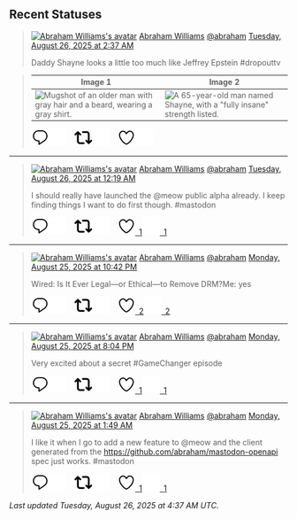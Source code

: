 ## Recent Statuses

> <a href="https://indieweb.social/@abraham"><img alt="Abraham Williams's avatar" src="https://cdn.masto.host/indiewebsocial/accounts/avatars/109/292/540/382/343/163/original/d00f2e03ce9c85b1.jpg" height="24" width="24" ></a> [Abraham Williams](https://indieweb.social/@abraham) [@abraham](https://indieweb.social/@abraham) [Tuesday, August 26, 2025 at 2:37 AM](https://indieweb.social/@abraham/115092739158124352)
>
> Daddy Shayne looks a little too much like Jeffrey Epstein #dropouttv
>

> | Image 1 | Image 2 |
> | --- | --- |
> | ![Mugshot of an older man with gray hair and a beard, wearing a gray shirt.](https://cdn.masto.host/indiewebsocial/media_attachments/files/115/092/729/798/779/374/original/69deda3871b9f536.jpg) | ![A 65-year-old man named Shayne, with a "fully insane" strength listed.](https://cdn.masto.host/indiewebsocial/media_attachments/files/115/092/735/133/667/189/original/c50a3d203def2bb4.png) |
>
> [![Reply](./images/reply_light.svg#gh-light-mode-only "Reply")](https://indieweb.social/@abraham/115092739158124352#gh-light-mode-only)[![Reply](./images/reply.svg#gh-dark-mode-only "Reply")](https://indieweb.social/@abraham/115092739158124352#gh-dark-mode-only)&emsp;[![Boost](./images/retweet_light.svg#gh-light-mode-only "Boost")](https://indieweb.social/@abraham/115092739158124352#gh-light-mode-only)[![Boost](./images/retweet.svg#gh-dark-mode-only "Boost")](https://indieweb.social/@abraham/115092739158124352#gh-dark-mode-only)&emsp;[![Favorite](./images/like_light.svg#gh-light-mode-only "Favorite")](https://indieweb.social/@abraham/115092739158124352#gh-light-mode-only)[![Favorite](./images/like.svg#gh-dark-mode-only "Favorite")](https://indieweb.social/@abraham/115092739158124352#gh-dark-mode-only)


---

> <a href="https://indieweb.social/@abraham"><img alt="Abraham Williams's avatar" src="https://cdn.masto.host/indiewebsocial/accounts/avatars/109/292/540/382/343/163/original/d00f2e03ce9c85b1.jpg" height="24" width="24" ></a> [Abraham Williams](https://indieweb.social/@abraham) [@abraham](https://indieweb.social/@abraham) [Tuesday, August 26, 2025 at 12:19 AM](https://indieweb.social/@abraham/115092197719635678)
>
> I should really have launched the @meow public alpha already. I keep finding things I want to do first though. #mastodon
>
> [![Reply](./images/reply_light.svg#gh-light-mode-only "Reply")](https://indieweb.social/@abraham/115092197719635678#gh-light-mode-only)[![Reply](./images/reply.svg#gh-dark-mode-only "Reply")](https://indieweb.social/@abraham/115092197719635678#gh-dark-mode-only)&emsp;[![Boost](./images/retweet_light.svg#gh-light-mode-only "Boost")](https://indieweb.social/@abraham/115092197719635678#gh-light-mode-only)[![Boost](./images/retweet.svg#gh-dark-mode-only "Boost")](https://indieweb.social/@abraham/115092197719635678#gh-dark-mode-only)&emsp;[![Favorite](./images/like_light.svg#gh-light-mode-only "Favorite")&ensp;1](https://indieweb.social/@abraham/115092197719635678#gh-light-mode-only)[![Favorite](./images/like.svg#gh-dark-mode-only "Favorite")&ensp;1](https://indieweb.social/@abraham/115092197719635678#gh-dark-mode-only)


---

> <a href="https://indieweb.social/@abraham"><img alt="Abraham Williams's avatar" src="https://cdn.masto.host/indiewebsocial/accounts/avatars/109/292/540/382/343/163/original/d00f2e03ce9c85b1.jpg" height="24" width="24" ></a> [Abraham Williams](https://indieweb.social/@abraham) [@abraham](https://indieweb.social/@abraham) [Monday, August 25, 2025 at 10:42 PM](https://indieweb.social/@abraham/115091815585150768)
>
> Wired: Is It Ever Legal—or Ethical—to Remove DRM?Me: yes
>
> [![Reply](./images/reply_light.svg#gh-light-mode-only "Reply")](https://indieweb.social/@abraham/115091815585150768#gh-light-mode-only)[![Reply](./images/reply.svg#gh-dark-mode-only "Reply")](https://indieweb.social/@abraham/115091815585150768#gh-dark-mode-only)&emsp;[![Boost](./images/retweet_light.svg#gh-light-mode-only "Boost")](https://indieweb.social/@abraham/115091815585150768#gh-light-mode-only)[![Boost](./images/retweet.svg#gh-dark-mode-only "Boost")](https://indieweb.social/@abraham/115091815585150768#gh-dark-mode-only)&emsp;[![Favorite](./images/like_light.svg#gh-light-mode-only "Favorite")&ensp;2](https://indieweb.social/@abraham/115091815585150768#gh-light-mode-only)[![Favorite](./images/like.svg#gh-dark-mode-only "Favorite")&ensp;2](https://indieweb.social/@abraham/115091815585150768#gh-dark-mode-only)


---

> <a href="https://indieweb.social/@abraham"><img alt="Abraham Williams's avatar" src="https://cdn.masto.host/indiewebsocial/accounts/avatars/109/292/540/382/343/163/original/d00f2e03ce9c85b1.jpg" height="24" width="24" ></a> [Abraham Williams](https://indieweb.social/@abraham) [@abraham](https://indieweb.social/@abraham) [Monday, August 25, 2025 at 8:04 PM](https://indieweb.social/@abraham/115091195145873207)
>
> Very excited about a secret #GameChanger episode
>
> [![Reply](./images/reply_light.svg#gh-light-mode-only "Reply")](https://indieweb.social/@abraham/115091195145873207#gh-light-mode-only)[![Reply](./images/reply.svg#gh-dark-mode-only "Reply")](https://indieweb.social/@abraham/115091195145873207#gh-dark-mode-only)&emsp;[![Boost](./images/retweet_light.svg#gh-light-mode-only "Boost")](https://indieweb.social/@abraham/115091195145873207#gh-light-mode-only)[![Boost](./images/retweet.svg#gh-dark-mode-only "Boost")](https://indieweb.social/@abraham/115091195145873207#gh-dark-mode-only)&emsp;[![Favorite](./images/like_light.svg#gh-light-mode-only "Favorite")&ensp;1](https://indieweb.social/@abraham/115091195145873207#gh-light-mode-only)[![Favorite](./images/like.svg#gh-dark-mode-only "Favorite")&ensp;1](https://indieweb.social/@abraham/115091195145873207#gh-dark-mode-only)


---

> <a href="https://indieweb.social/@abraham"><img alt="Abraham Williams's avatar" src="https://cdn.masto.host/indiewebsocial/accounts/avatars/109/292/540/382/343/163/original/d00f2e03ce9c85b1.jpg" height="24" width="24" ></a> [Abraham Williams](https://indieweb.social/@abraham) [@abraham](https://indieweb.social/@abraham) [Monday, August 25, 2025 at 1:49 AM](https://indieweb.social/@abraham/115086890262528842)
>
> I like it when I go to add a new feature to @meow and the client generated from the https://github.com/abraham/mastodon-openapi spec just works. #mastodon
>
> [![Reply](./images/reply_light.svg#gh-light-mode-only "Reply")](https://indieweb.social/@abraham/115086890262528842#gh-light-mode-only)[![Reply](./images/reply.svg#gh-dark-mode-only "Reply")](https://indieweb.social/@abraham/115086890262528842#gh-dark-mode-only)&emsp;[![Boost](./images/retweet_light.svg#gh-light-mode-only "Boost")](https://indieweb.social/@abraham/115086890262528842#gh-light-mode-only)[![Boost](./images/retweet.svg#gh-dark-mode-only "Boost")](https://indieweb.social/@abraham/115086890262528842#gh-dark-mode-only)&emsp;[![Favorite](./images/like_light.svg#gh-light-mode-only "Favorite")&ensp;1](https://indieweb.social/@abraham/115086890262528842#gh-light-mode-only)[![Favorite](./images/like.svg#gh-dark-mode-only "Favorite")&ensp;1](https://indieweb.social/@abraham/115086890262528842#gh-dark-mode-only)


_Last updated Tuesday, August 26, 2025 at 4:37 AM UTC._
